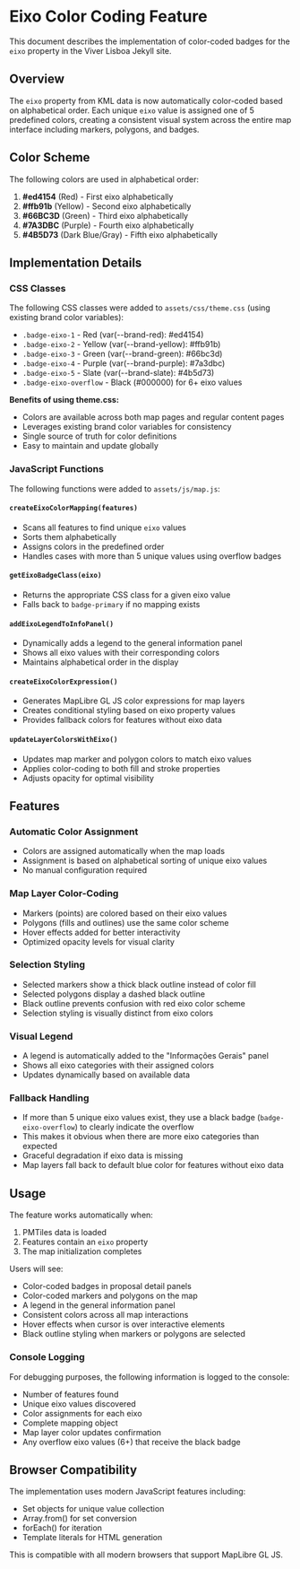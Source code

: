 # Eixo Color Coding Feature

This document describes the implementation of color-coded badges for the `eixo` property in the Viver Lisboa Jekyll site.

## Overview

The `eixo` property from KML data is now automatically color-coded based on alphabetical order. Each unique `eixo` value is assigned one of 5 predefined colors, creating a consistent visual system across the entire map interface including markers, polygons, and badges.

## Color Scheme

The following colors are used in alphabetical order:

1. **#ed4154** (Red) - First eixo alphabetically
2. **#ffb91b** (Yellow) - Second eixo alphabetically  
3. **#66BC3D** (Green) - Third eixo alphabetically
4. **#7A3DBC** (Purple) - Fourth eixo alphabetically
5. **#4B5D73** (Dark Blue/Gray) - Fifth eixo alphabetically

## Implementation Details

### CSS Classes

The following CSS classes were added to `assets/css/theme.css` (using existing brand color variables):

- `.badge-eixo-1` - Red (var(--brand-red): #ed4154)
- `.badge-eixo-2` - Yellow (var(--brand-yellow): #ffb91b)
- `.badge-eixo-3` - Green (var(--brand-green): #66bc3d)
- `.badge-eixo-4` - Purple (var(--brand-purple): #7a3dbc)
- `.badge-eixo-5` - Slate (var(--brand-slate): #4b5d73)
- `.badge-eixo-overflow` - Black (#000000) for 6+ eixo values

**Benefits of using theme.css:**
- Colors are available across both map pages and regular content pages
- Leverages existing brand color variables for consistency
- Single source of truth for color definitions
- Easy to maintain and update globally

### JavaScript Functions

The following functions were added to `assets/js/map.js`:

#### `createEixoColorMapping(features)`
- Scans all features to find unique `eixo` values
- Sorts them alphabetically
- Assigns colors in the predefined order
- Handles cases with more than 5 unique values using overflow badges

#### `getEixoBadgeClass(eixo)`
- Returns the appropriate CSS class for a given eixo value
- Falls back to `badge-primary` if no mapping exists

#### `addEixoLegendToInfoPanel()`
- Dynamically adds a legend to the general information panel
- Shows all eixo values with their corresponding colors
- Maintains alphabetical order in the display

#### `createEixoColorExpression()`
- Generates MapLibre GL JS color expressions for map layers
- Creates conditional styling based on eixo property values
- Provides fallback colors for features without eixo data

#### `updateLayerColorsWithEixo()`
- Updates map marker and polygon colors to match eixo values
- Applies color-coding to both fill and stroke properties
- Adjusts opacity for optimal visibility

## Features

### Automatic Color Assignment
- Colors are assigned automatically when the map loads
- Assignment is based on alphabetical sorting of unique eixo values
- No manual configuration required

### Map Layer Color-Coding
- Markers (points) are colored based on their eixo values
- Polygons (fills and outlines) use the same color scheme
- Hover effects added for better interactivity
- Optimized opacity levels for visual clarity

### Selection Styling
- Selected markers show a thick black outline instead of color fill
- Selected polygons display a dashed black outline
- Black outline prevents confusion with red eixo color scheme
- Selection styling is visually distinct from eixo colors

### Visual Legend
- A legend is automatically added to the "Informações Gerais" panel
- Shows all eixo categories with their assigned colors
- Updates dynamically based on available data

### Fallback Handling
- If more than 5 unique eixo values exist, they use a black badge (`badge-eixo-overflow`) to clearly indicate the overflow
- This makes it obvious when there are more eixo categories than expected
- Graceful degradation if eixo data is missing
- Map layers fall back to default blue color for features without eixo data

## Usage

The feature works automatically when:
1. PMTiles data is loaded
2. Features contain an `eixo` property
3. The map initialization completes

Users will see:
- Color-coded badges in proposal detail panels
- Color-coded markers and polygons on the map
- A legend in the general information panel
- Consistent colors across all map interactions
- Hover effects when cursor is over interactive elements
- Black outline styling when markers or polygons are selected

### Console Logging

For debugging purposes, the following information is logged to the console:
- Number of features found
- Unique eixo values discovered
- Color assignments for each eixo
- Complete mapping object
- Map layer color updates confirmation
- Any overflow eixo values (6+) that receive the black badge

## Browser Compatibility

The implementation uses modern JavaScript features including:
- Set objects for unique value collection
- Array.from() for set conversion
- forEach() for iteration
- Template literals for HTML generation

This is compatible with all modern browsers that support MapLibre GL JS.